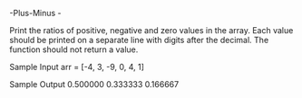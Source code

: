 -Plus-Minus -

Print the ratios of positive, negative and zero values in the array. Each value should be printed on a separate line with  digits after the decimal. The function should not return a value.

Sample Input
arr = [-4, 3, -9, 0, 4, 1]

Sample Output
0.500000
0.333333
0.166667
